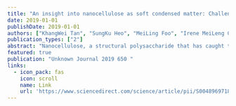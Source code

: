 ```yaml
---
title: "An insight into nanocellulose as soft condensed matter: Challenge and future prospective toward environmental sustainability"
date: 2019-01-01
publishDate: 2019-01-01
authors: ["KhangWei Tan", "SungKu Heo", "MeiLing Foo", "Irene MeiLeng Chew", "ChangKyoo Yoo"]
publication_types: ["2"]
abstract: "Nanocellulose, a structural polysaccharide that has caught tremendous interests nowadays due to its renewability, inherent biocompatibility and biodegradability, abundance in resource, and environmental friendly nature. They are promising green nanomaterials derived from cellulosic biomass that can be disintegrated into cellulose nanofibrils (CNF) or cellulose nanocrystals (CNC), relying on their sensitivity to hydrolysis at the axial spacing of disordered domains. Owing to their unique mesoscopic characteristics at nanoscale, nanocellulose has been widely researched and incorporated as a reinforcement material in composite materials. The world has been consuming the natural resources at a much higher speed than the environment could regenerate. Today, as an uprising candidate in soft condensed matter physics, a growing interest was received owing to its unique self-assembly behaviour and quantum …"
featured: true
publication: "Unknown Journal 2019 650 "
links:
  - icon_pack: fas
    icon: scroll
    name: Link
    url: 'https://www.sciencedirect.com/science/article/pii/S0048969718333734'
---
```

